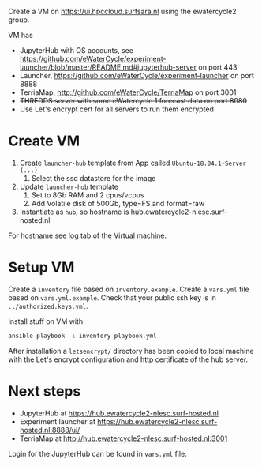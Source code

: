 Create a VM on https://ui.hpccloud.surfsara.nl using the ewatercycle2 group.

VM has
* JupyterHub with OS accounts, see https://github.com/eWaterCycle/experiment-launcher/blob/master/README.md#jupyterhub-server on port 443
* Launcher, https://github.com/eWaterCycle/experiment-launcher on port 8888
* TerriaMap, http://github.com/eWaterCycle/TerriaMap on port 3001
* ~~THREDDS server with some eWatercycle 1 forecast data on port 8080~~
* Use Let's encrypt cert for all servers to run them encrypted

# Create VM

1. Create `launcher-hub` template from App called `Ubuntu-18.04.1-Server (...)`
    1. Select the ssd datastore for the image
2. Update `launcher-hub` template
    1. Set to 8Gb RAM and 2 cpus/vcpus
    2. Add Volatile disk of 500Gb, type=FS and format=raw
5. Instantiate as `hub`, so hostname is hub.ewatercycle2-nlesc.surf-hosted.nl

For hostname see log tab of the Virtual machine.

# Setup VM

Create a `inventory` file based on `inventory.example`.
Create a `vars.yml` file based on `vars.yml.example`.
Check that your public ssh key is in `../authorized.keys.yml`.

Install stuff on VM with

```bash
ansible-playbook -i inventory playbook.yml
```

After installation a `letsencrypt/` directory has been copied to local machine with the Let's encrypt configuration and http certificate of the hub server.

# Next steps

* JupyterHub at https://hub.ewatercycle2-nlesc.surf-hosted.nl
* Experiment launcher at https://hub.ewatercycle2-nlesc.surf-hosted.nl:8888/ui/
* TerriaMap at http://hub.ewatercycle2-nlesc.surf-hosted.nl:3001

Login for the JupyterHub can be found in `vars.yml` file.
